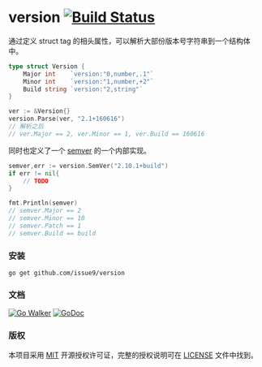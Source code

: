 version [![Build Status](https://travis-ci.org/issue9/version.svg?branch=master)](https://travis-ci.org/issue9/version)
======

通过定义 struct tag 的相头属性，可以解析大部份版本号字符串到一个结构体中。

```go
type struct Version {
    Major int    `version:"0,number,.1"`
    Minor int    `version:"1,number,+2"`
    Build string `version:"2,string"`
}

ver := &Version{}
version.Parse(ver, "2.1+160616")
// 解析之后
// ver.Major == 2, ver.Minor == 1, ver.Build == 160616
```

同时也定义了一个 [semver](http://semver.org) 的一个内部实现。
```go
semver,err := version.SemVer("2.10.1+build")
if err != nil{
    // TODO
}

fmt.Println(semver)
// semver.Major == 2
// semver.Minor == 10
// semver.Patch == 1
// semver.Build == build
```


### 安装

```shell
go get github.com/issue9/version
```


### 文档

[![Go Walker](http://gowalker.org/api/v1/badge)](http://gowalker.org/github.com/issue9/version)
[![GoDoc](https://godoc.org/github.com/issue9/version?status.svg)](https://godoc.org/github.com/issue9/version)


### 版权

本项目采用 [MIT](http://opensource.org/licenses/MIT) 开源授权许可证，完整的授权说明可在 [LICENSE](LICENSE) 文件中找到。
